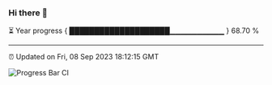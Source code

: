 ### Hi there 👋

⏳ Year progress { ████████████████████▁▁▁▁▁▁▁▁▁▁ } 68.70 %

---

⏰ Updated on Fri, 08 Sep 2023 18:12:15 GMT

![Progress Bar CI](https://github.com/liununu/liununu/workflows/Progress%20Bar%20CI/badge.svg)
